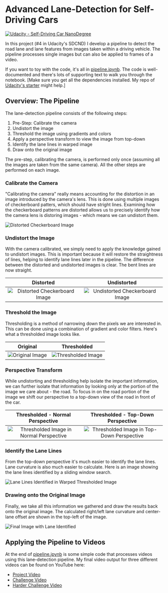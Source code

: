 # Advanced Lane-Detection for Self-Driving Cars

[![Udacity - Self-Driving Car NanoDegree](https://s3.amazonaws.com/udacity-sdc/github/shield-carnd.svg)](http://www.udacity.com/drive)

In this project (#4 in Udacity's SDCND) I develop a pipeline to detect the road lane and lane features from images taken within a driving vehicle. The pipeline processes single images but can also be applied to frames of a video.

If you want to toy with the code, it's all in [pipeline.ipynb](https://github.com/SealedSaint/CarND-Term1-P4/blob/master/pipeline.ipynb). The code is well-documented and there's lots of supporting text to walk you through the notebook. [Make sure you get all the dependencies installed. My repo of [Udacity's starter](https://github.com/SealedSaint/CarND-Term1-Starter) might help.] 


## Overview: The Pipeline

The lane-detection pipeline consists of the following steps:

1. Pre-Step: Calibrate the camera
2. Undistort the image
3. Threshold the image using gradients and colors
4. Apply a perspective transform to view the image from top-down
5. Identify the lane lines in warped image
6. Draw onto the original image

The pre-step, calibrating the camera, is performed only once (assuming all the images are taken from the same camera). All the other steps are performed on each image.

### Calibrate the Camera

"Calibrating the camera" really means accounting for the distortion in an image introduced by the camera's lens. This is done using multiple images of checkerboard patters, which should have stright lines. Examining how the checkerboard patterns are distorted allows us to precisely identify how the camera lens is distoring images - which means we can undistort them.

![Distorted Checkerboard Image](https://github.com/SealedSaint/CarND-Term1-P4/blob/master/camera_cal_images/not_enough_corners/calibration1.jpg)

### Undistort the Image

With the camera calibrated, we simply need to apply the knowledge gained to undistort images. This is important because it will restore the straightness of lines, helping to identify lane lines later in the pipeline. The difference between the distorted and undistorted images is clear. The bent lines are now straight.

Distorted | Undistorted
:---: | :---:
![Distorted Checkerboard Image](https://github.com/SealedSaint/CarND-Term1-P4/blob/master/camera_cal_images/not_enough_corners/calibration1.jpg) | ![Undistorted Checkerboard Image](https://github.com/SealedSaint/CarND-Term1-P4/blob/master/example_images/undistorted_checkerboard.jpg)

### Threshold the Image

Thresholding is a method of narrowing down the pixels we are interested in. This can be done using a combination of gradient and color filters. Here's what a thresholded image looks like.

Original | Thresholded
:---: | :---:
![Original Image](https://github.com/SealedSaint/CarND-Term1-P4/blob/master/test_images/test2.jpg) | ![Thresholded Image](https://github.com/SealedSaint/CarND-Term1-P4/blob/master/example_images/threshold_test2.jpg)

### Perspective Transform

While undistorting and thresholding help isolate the important information, we can further isolate that information by looking only at the portion of the image we care about - the road. To focus in on the road portion of the image we shift our perspective to a top-down view of the road in front of the car.

Thresholded - Normal Perspective | Thresholded - Top-Down Perspective
:---: | :---:
![Thresholded Image in Normal Perspective](https://github.com/SealedSaint/CarND-Term1-P4/blob/master/example_images/threshold_test2.jpg) | ![Thresholded Image in Top-Down Perspective](https://github.com/SealedSaint/CarND-Term1-P4/blob/master/example_images/warped_threshold_test2.jpg)

### Identify the Lane Lines

From the top-down perspective it's much easier to identify the lane lines. Lane curvature is also much easier to calculate. Here is an image showing the lane lines identified by a sliding window search.

![Lane Lines Identified in Warped Thresholded Image](https://github.com/SealedSaint/CarND-Term1-P4/blob/master/example_images/lane_detection_warped_test2.jpg)

### Drawing onto the Original Image

Finally, we take all this information we gathered and draw the results back onto the original image. The calculated right/left lane curvature and center-lane offset are shown in the top-left of the image.

![Final Image with Lane Identified](https://github.com/SealedSaint/CarND-Term1-P4/blob/master/example_images/final.jpg)

## Applying the Pipeline to Videos

At the end of [pipeline.ipynb](https://github.com/SealedSaint/CarND-Term1-P4/blob/master/pipeline.ipynb) is some simple code that processes videos using this lane-detection pipeline. My final video output for three different videos can be found on YouTube here:

* [Project Video](https://www.youtube.com/watch?v=v_leQokpNnU)
* [Challenge Video](https://www.youtube.com/watch?v=YIfH7aO-D_4)
* [Harder Challenge Video](https://www.youtube.com/watch?v=3lMie0rdx4E)
